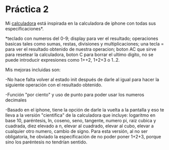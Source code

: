  # Práctica 2
Mi <a href="https://sianats.github.io/2020-2021-CSAAI-Practicas/P2/calculadora.html">calculadora</a> está inspirada en la calculadora de iphone con todas sus especificaciones*.

*teclado con numeros del 0-9; display para ver el resultado; operaciones basicas tales como sumas, restas, divisiones y multiplicaciones; una tecla = para ver el resultado obtenido de nuestra operacion; boton AC que sirve para resetear la calculadora, boton C para borrar el ultimo digito, no se puede introducir expresiones como 1++2, 1+2+3 o 1..2.

Mis mejoras incluidas son:

-No hace falta volver al estado init después de darle al igual para hacer la siguiente operación con el resultado obtenido.

-Función "por ciento" y uso de punto para poder usar los numeros decimales

-Basado en el iphone, tiene la opción de darle la vuelta a la pantalla y eso te lleva a la versión "cientifica" de la calculadora que incluye: logaritmo en base 10, paréntesis, ln, coseno, seno, tangente, numero pi, raiz cubica y cuadrada, diez elevado a n, elevar al cuadrado, elevar al cubo, elevar a cualquier otro numero, cambio de signo. Para esta versión, al no ser obligatoria, he obviado la especificación de no poder poner 1+2+3, porque sino los paréntesis no tendrían sentido.

